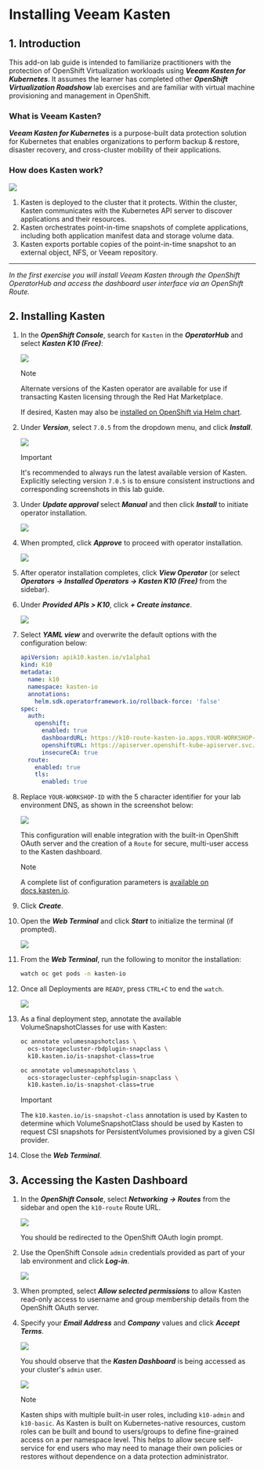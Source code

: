 # Installing Veeam Kasten <Badge type="tip" text="v7.0.5" />

## 1. Introduction

This add-on lab guide is intended to familiarize practitioners with the protection of OpenShift Virtualization workloads using ***Veeam Kasten for Kubernetes***. It assumes the learner has completed other ***OpenShift Virtualization Roadshow*** lab exercises and are familiar with virtual machine provisioning and management in OpenShift.

### What is Veeam Kasten?

***Veeam Kasten for Kubernetes*** is a purpose-built data protection solution for Kubernetes that enables organizations to perform backup & restore, disaster recovery, and cross-cluster mobility of their applications.

### How does Kasten work?

![](static/install/00.png)

1. Kasten is deployed to the cluster that it protects. Within the cluster, Kasten communicates with the Kubernetes API server to discover applications and their resources.
2. Kasten orchestrates point-in-time snapshots of complete applications, including both application manifest data and storage volume data.
3. Kasten exports portable copies of the point-in-time snapshot to an external object, NFS, or Veeam repository.

---

*In the first exercise you will install Veeam Kasten through the OpenShift OperatorHub and access the dashboard user interface via an OpenShift Route.*

## 2. Installing Kasten

1. In the ***OpenShift Console***, search for `Kasten` in the ***OperatorHub*** and select ***Kasten K10 (Free)***:

    ![](static/install/02.png)

    > [!NOTE]
    >
    > Alternate versions of the Kasten operator are available for use if transacting Kasten licensing through the Red Hat Marketplace.
    >
    > If desired, Kasten may also be [installed on OpenShift via Helm chart](https://docs.kasten.io/latest/install/openshift/helm.html#helm-based-installation).

1. Under ***Version***, select `7.0.5` from the dropdown menu, and click ***Install***.

    ![](static/install/02b.png)

    > [!IMPORTANT]
    >
    > It's recommended to always run the latest available version of Kasten. Explicitly selecting version `7.0.5` is to ensure consistent instructions and corresponding screenshots in this lab guide.

1. Under ***Update approval*** select ***Manual*** and then click ***Install*** to initiate operator installation.

    ![](static/install/03.png)

1. When prompted, click ***Approve*** to proceed with operator installation.

    ![](static/install/03b.png)

1. After operator installation completes, click ***View Operator*** (or select ***Operators → Installed Operators → Kasten K10 (Free)*** from the sidebar).

1. Under ***Provided APIs > K10***, click ***+ Create instance***.

    ![](static/install/04.png)

1. Select ***YAML view*** and overwrite the default options with the configuration below:

    ```yaml
    apiVersion: apik10.kasten.io/v1alpha1
    kind: K10
    metadata:
      name: k10
      namespace: kasten-io
      annotations:
        helm.sdk.operatorframework.io/rollback-force: 'false'
    spec:
      auth:
        openshift:
          enabled: true
          dashboardURL: https://k10-route-kasten-io.apps.YOUR-WORKSHOP-ID.dynamic.redhatworkshops.io/k10
          openshiftURL: https://apiserver.openshift-kube-apiserver.svc.cluster.local
          insecureCA: true
      route:
        enabled: true
        tls:
          enabled: true
    ```

1. Replace `YOUR-WORKSHOP-ID` with the 5 character identifier for your lab environment DNS, as shown in the screenshot below:

    ![](static/install/05b.png)

    This configuration will enable integration with the built-in OpenShift OAuth server and the creation of a `Route` for secure, multi-user access to the Kasten dashboard.

    > [!NOTE]
    >
    > A complete list of configuration parameters is [available on docs.kasten.io](https://docs.kasten.io/latest/install/advanced.html#complete-list-of-k10-helm-options). 

1. Click ***Create***.

1. Open the ***Web Terminal*** and click ***Start*** to initialize the terminal (if prompted).

    ![](static/install/01.png)

1. From the ***Web Terminal***, run the following to monitor the installation:

    ```bash
    watch oc get pods -n kasten-io
    ```

1. Once all Deployments are `READY`, press `CTRL+C` to end the `watch`.

    ![](static/install/06.png)

1. As a final deployment step, annotate the available VolumeSnapshotClasses for use with Kasten:

    ```bash
    oc annotate volumesnapshotclass \
      ocs-storagecluster-rbdplugin-snapclass \
      k10.kasten.io/is-snapshot-class=true

    oc annotate volumesnapshotclass \
      ocs-storagecluster-cephfsplugin-snapclass \
      k10.kasten.io/is-snapshot-class=true
    ```

    > [!IMPORTANT]
    >
    > The `k10.kasten.io/is-snapshot-class` annotation is used by Kasten to determine which VolumeSnapshotClass should be used by Kasten to request CSI snapshots for PersistentVolumes provisioned by a given CSI provider.

1.  Close the ***Web Terminal***.

## 3. Accessing the Kasten Dashboard

1. In the ***OpenShift Console***, select ***Networking → Routes*** from the sidebar and open the `k10-route` Route URL.

    ![](static/install/07.png)

    You should be redirected to the OpenShift OAuth login prompt.

1. Use the OpenShift Console `admin` credentials provided as part of your lab environment and click ***Log-in***.

    ![](static/install/08.png)

1. When prompted, select ***Allow selected permissions*** to allow Kasten read-only access to username and group membership details from the OpenShift OAuth server.

1. Specify your ***Email Address*** and ***Company*** values and click ***Accept Terms***.

    ![](static/install/09.png)

    You should observe that the ***Kasten Dashboard*** is being accessed as your cluster's `admin` user.

    ![](static/install/10.png)

    > [!NOTE]
    >
    > Kasten ships with multiple built-in user roles, including `k10-admin` and `k10-basic`. As Kasten is built on Kubernetes-native resources, custom roles can be built and bound to users/groups to define fine-grained access on a per namespace level. This helps to allow secure self-service for end users who may need to manage their own policies or restores without dependence on a data protection administrator.